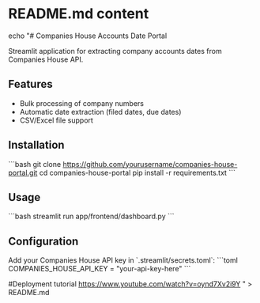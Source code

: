 # README.md content
echo "# Companies House Accounts Date Portal

Streamlit application for extracting company accounts dates from Companies House API.

## Features
- Bulk processing of company numbers
- Automatic date extraction (filed dates, due dates)
- CSV/Excel file support

## Installation
\`\`\`bash
git clone https://github.com/yourusername/companies-house-portal.git
cd companies-house-portal
pip install -r requirements.txt
\`\`\`

## Usage
\`\`\`bash
streamlit run app/frontend/dashboard.py
\`\`\`

## Configuration
Add your Companies House API key in \`.streamlit/secrets.toml\`:
\`\`\`toml
COMPANIES_HOUSE_API_KEY = \"your-api-key-here\"
\`\`\`

#Deployment tutorial
https://www.youtube.com/watch?v=oynd7Xv2i9Y
" > README.md
